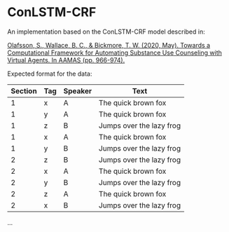 # ConLSTM-CRF

An implementation based on the ConLSTM-CRF model described in:

[Olafsson, S., Wallace, B. C., & Bickmore, T. W. (2020, May). Towards a Computational Framework for Automating Substance Use Counseling with Virtual Agents. In AAMAS (pp. 966-974).](https://dl.acm.org/doi/abs/10.5555/3398761.3398874)

Expected format for the data:

| Section	| Tag |	Speaker	| Text |
|---|---|---|--|
| 1	| x |	A |	The quick brown fox |
| 1	| y	| A	| The quick brown fox      |
| 1	| z	| B |	Jumps over the lazy frog |
| 1	| x	| A	| The quick brown fox |
| 1	| y	| B	| Jumps over the lazy frog |
| 2	| z	| B	| Jumps over the lazy frog |
| 2 |	x	| A	| The quick brown fox |
| 2	| y	| B	| Jumps over the lazy frog |
| 2	| z |	A	| The quick brown fox |
| 2	| x	| B	| Jumps over the lazy frog |
...
